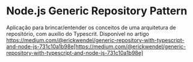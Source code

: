 # Node.js Generic Repository Pattern

Aplicação para brincar/entender os conceitos de uma arquitetura de repositório, com auxílio do Typescrit.
Disponível no artigo https://medium.com/@erickwendel/generic-repository-with-typescript-and-node-js-731c10a1b98e[https://medium.com/@erickwendel/generic-repository-with-typescript-and-node-js-731c10a1b98e]